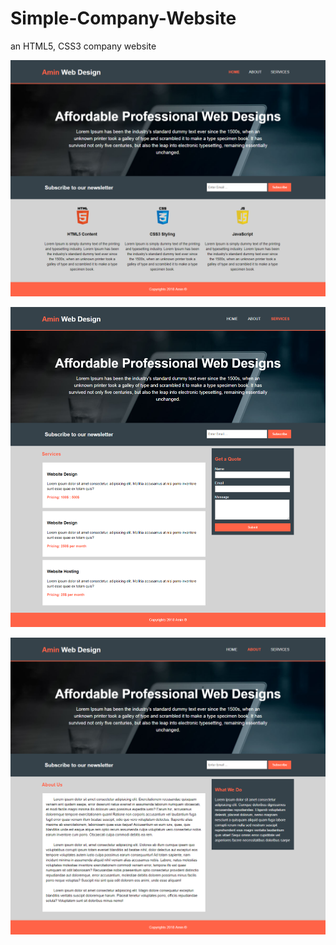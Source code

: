 # Simple-Company-Website
an HTML5, CSS3 company website

![Company Website](https://raw.githubusercontent.com/ahmedaboulrous/Simple-Company-Website/master/img/product/home.png)

![Company Website](https://raw.githubusercontent.com/ahmedaboulrous/Simple-Company-Website/master/img/product/services.png)

![Company Website](https://raw.githubusercontent.com/ahmedaboulrous/Simple-Company-Website/master/img/product/about.png)
